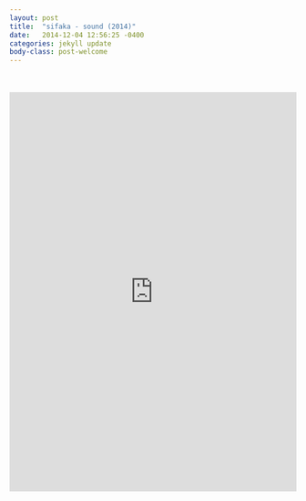 ```yaml
---
layout: post
title:  "sifaka - sound (2014)"
date:   2014-12-04 12:56:25 -0400
categories: jekyll update
body-class: post-welcome
---
```

<br>
<br>
<iframe width="100%" height="700" scrolling="no" frameborder="no" src="https://w.soundcloud.com/player/?url=https%3A//api.soundcloud.com/tracks/179986740&amp;auto_play=false&amp;hide_related=false&amp;show_comments=true&amp;show_user=true&amp;show_reposts=false&amp;visual=true"></iframe>
